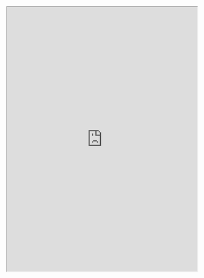 <iframe 
		height = 700 
		width = 100% 
		padding = 0 0 
		margins = 0 0
		src="https://www.baidu.com/"></iframe>
		